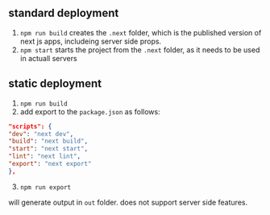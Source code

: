 ## standard deployment

1. `npm run build`
creates the `.next` folder, which is the published version of next js apps, includeing server side props.
2. `npm start`
starts the project from the `.next` folder, as it needs to be used in actuall servers


## static deployment
1. `npm run build`
2. add export to the `package.json` as follows:
```json
"scripts": {
"dev": "next dev",
"build": "next build",
"start": "next start",
"lint": "next lint",
"export": "next export"
},
```
3. `npm run export`

will generate output in `out` folder. does not support server side features.